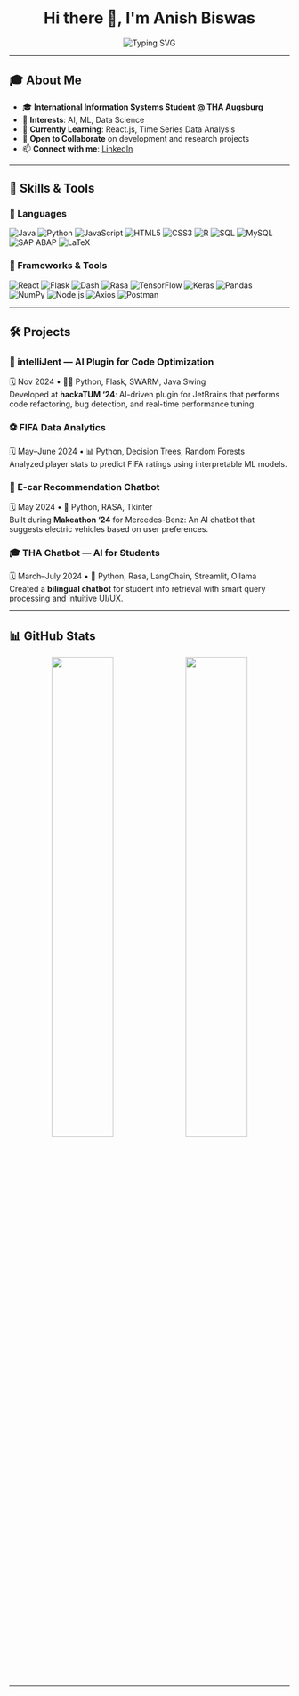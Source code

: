 <h1 align="center">Hi there 👋, I'm Anish Biswas</h1>
<p align="center">
  <img src="https://readme-typing-svg.herokuapp.com?font=Fira+Code&size=18&pause=1000&color=3F8CFF&center=true&vCenter=true&width=435&lines=IIS+Student+@THA+Augsburg;AI/ML+Enthusiast;Full-Stack+Developement;" alt="Typing SVG" />
</p>

---

## 🎓 About Me

- 🎓 **International Information Systems Student @ THA Augsburg**  
- 🤖 **Interests**: AI, ML, Data Science  
- 🌱 **Currently Learning**: React.js, Time Series Data Analysis  
- 🤝 **Open to Collaborate** on development and research projects  
- 📫 **Connect with me**: [LinkedIn](https://www.linkedin.com/in/anish-biswas-b08077200/)

---

## 🧠 Skills & Tools

### 📝 Languages  
![Java](https://img.shields.io/badge/Java-ED8B00?style=flat&logo=java&logoColor=white)
![Python](https://img.shields.io/badge/Python-3776AB?style=flat&logo=python&logoColor=white)
![JavaScript](https://img.shields.io/badge/JavaScript-F7DF1E?style=flat&logo=javascript&logoColor=black)
![HTML5](https://img.shields.io/badge/HTML5-E34F26?style=flat&logo=html5&logoColor=white)
![CSS3](https://img.shields.io/badge/CSS3-1572B6?style=flat&logo=css3&logoColor=white)
![R](https://img.shields.io/badge/R-276DC3?style=flat&logo=r&logoColor=white)
![SQL](https://img.shields.io/badge/SQL-4479A1?style=flat&logo=postgresql&logoColor=white)
![MySQL](https://img.shields.io/badge/MySQL-4479A1?style=flat&logo=mysql&logoColor=white)
![SAP ABAP](https://img.shields.io/badge/SAP%20ABAP-0FAAFF?style=flat&logo=sap&logoColor=white)
![LaTeX](https://img.shields.io/badge/LaTeX-008080?style=flat&logo=latex&logoColor=white)

### 🧰 Frameworks & Tools  
![React](https://img.shields.io/badge/React-61DAFB?style=flat&logo=react&logoColor=black)
![Flask](https://img.shields.io/badge/Flask-000000?style=flat&logo=flask&logoColor=white)
![Dash](https://img.shields.io/badge/Dash-0175C2?style=flat&logo=plotly&logoColor=white)
![Rasa](https://img.shields.io/badge/Rasa-5B4699?style=flat&logo=rasa&logoColor=white)
![TensorFlow](https://img.shields.io/badge/TensorFlow-FF6F00?style=flat&logo=tensorflow&logoColor=white)
![Keras](https://img.shields.io/badge/Keras-D00000?style=flat&logo=keras&logoColor=white)
![Pandas](https://img.shields.io/badge/Pandas-150458?style=flat&logo=pandas&logoColor=white)
![NumPy](https://img.shields.io/badge/NumPy-013243?style=flat&logo=numpy&logoColor=white)
![Node.js](https://img.shields.io/badge/Node.js-339933?style=flat&logo=node.js&logoColor=white)
![Axios](https://img.shields.io/badge/Axios-5A29E4?style=flat&logo=axios&logoColor=white)
![Postman](https://img.shields.io/badge/Postman-FF6C37?style=flat&logo=postman&logoColor=white)

---

## 🛠 Projects

### 🧠 intelliJent — AI Plugin for Code Optimization  
🗓️ Nov 2024 • 👨‍💻 Python, Flask, SWARM, Java Swing  
Developed at **hackaTUM ‘24**: AI-driven plugin for JetBrains that performs code refactoring, bug detection, and real-time performance tuning.

### ⚽ FIFA Data Analytics  
🗓️ May–June 2024 • 📊 Python, Decision Trees, Random Forests  
Analyzed player stats to predict FIFA ratings using interpretable ML models.

### 🚗 E-car Recommendation Chatbot  
🗓️ May 2024 • 🤖 Python, RASA, Tkinter  
Built during **Makeathon ‘24** for Mercedes-Benz: An AI chatbot that suggests electric vehicles based on user preferences.

### 🎓 THA Chatbot — AI for Students  
🗓️ March–July 2024 • 💬 Python, Rasa, LangChain, Streamlit, Ollama  
Created a **bilingual chatbot** for student info retrieval with smart query processing and intuitive UI/UX.

---

## 📊 GitHub Stats

<p align="center">
  <img src="https://github-readme-stats.vercel.app/api?username=anish-dev21&show_icons=true&theme=tokyonight&hide_title=true&include_all_commits=true&count_private=true" width="47%" />
  <img src="https://github-readme-stats.vercel.app/api/top-langs/?username=anish-dev21&layout=compact&theme=tokyonight&langs_count=8" width="47%" />
</p>

---
